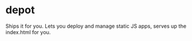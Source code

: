 depot
=====

Ships it for you. Lets you deploy and manage static JS apps, serves up the index.html for you.
